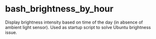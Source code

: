 # bash_brightness_by_hour
Display brightness intensity based on time of the day (in absence of ambient light sensor). Used as startup script to solve Ubuntu brightness issue.
